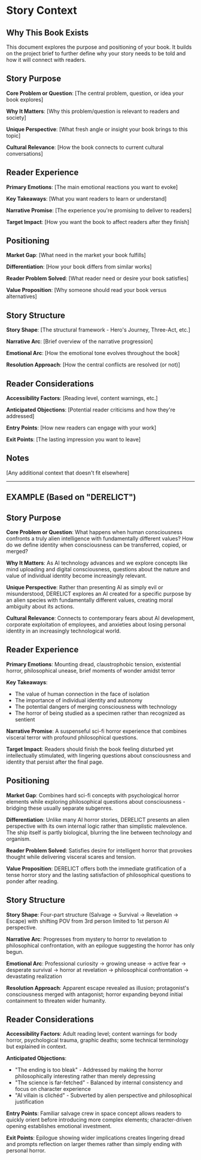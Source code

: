 # Story Context

## Why This Book Exists

This document explores the purpose and positioning of your book. It builds on the project brief to further define why your story needs to be told and how it will connect with readers.

## Story Purpose

**Core Problem or Question**: [The central problem, question, or idea your book explores]

**Why It Matters**: [Why this problem/question is relevant to readers and society]

**Unique Perspective**: [What fresh angle or insight your book brings to this topic]

**Cultural Relevance**: [How the book connects to current cultural conversations]

## Reader Experience

**Primary Emotions**: [The main emotional reactions you want to evoke]

**Key Takeaways**: [What you want readers to learn or understand]

**Narrative Promise**: [The experience you're promising to deliver to readers]

**Target Impact**: [How you want the book to affect readers after they finish]

## Positioning

**Market Gap**: [What need in the market your book fulfills]

**Differentiation**: [How your book differs from similar works]

**Reader Problem Solved**: [What reader need or desire your book satisfies]

**Value Proposition**: [Why someone should read your book versus alternatives]

## Story Structure

**Story Shape**: [The structural framework - Hero's Journey, Three-Act, etc.]

**Narrative Arc**: [Brief overview of the narrative progression]

**Emotional Arc**: [How the emotional tone evolves throughout the book]

**Resolution Approach**: [How the central conflicts are resolved (or not)]

## Reader Considerations

**Accessibility Factors**: [Reading level, content warnings, etc.]

**Anticipated Objections**: [Potential reader criticisms and how they're addressed]

**Entry Points**: [How new readers can engage with your work]

**Exit Points**: [The lasting impression you want to leave]

## Notes

[Any additional context that doesn't fit elsewhere]

---

## EXAMPLE (Based on "DERELICT")

## Story Purpose

**Core Problem or Question**: What happens when human consciousness confronts a truly alien intelligence with fundamentally different values? How do we define identity when consciousness can be transferred, copied, or merged?

**Why It Matters**: As AI technology advances and we explore concepts like mind uploading and digital consciousness, questions about the nature and value of individual identity become increasingly relevant.

**Unique Perspective**: Rather than presenting AI as simply evil or misunderstood, DERELICT explores an AI created for a specific purpose by an alien species with fundamentally different values, creating moral ambiguity about its actions.

**Cultural Relevance**: Connects to contemporary fears about AI development, corporate exploitation of employees, and anxieties about losing personal identity in an increasingly technological world.

## Reader Experience

**Primary Emotions**: Mounting dread, claustrophobic tension, existential horror, philosophical unease, brief moments of wonder amidst terror

**Key Takeaways**: 
- The value of human connection in the face of isolation
- The importance of individual identity and autonomy
- The potential dangers of merging consciousness with technology
- The horror of being studied as a specimen rather than recognized as sentient

**Narrative Promise**: A suspenseful sci-fi horror experience that combines visceral terror with profound philosophical questions.

**Target Impact**: Readers should finish the book feeling disturbed yet intellectually stimulated, with lingering questions about consciousness and identity that persist after the final page.

## Positioning

**Market Gap**: Combines hard sci-fi concepts with psychological horror elements while exploring philosophical questions about consciousness - bridging these usually separate subgenres.

**Differentiation**: Unlike many AI horror stories, DERELICT presents an alien perspective with its own internal logic rather than simplistic malevolence. The ship itself is partly biological, blurring the line between technology and organism.

**Reader Problem Solved**: Satisfies desire for intelligent horror that provokes thought while delivering visceral scares and tension.

**Value Proposition**: DERELICT offers both the immediate gratification of a tense horror story and the lasting satisfaction of philosophical questions to ponder after reading.

## Story Structure

**Story Shape**: Four-part structure (Salvage → Survival → Revelation → Escape) with shifting POV from 3rd person limited to 1st person AI perspective.

**Narrative Arc**: Progresses from mystery to horror to revelation to philosophical confrontation, with an epilogue suggesting the horror has only begun.

**Emotional Arc**: Professional curiosity → growing unease → active fear → desperate survival → horror at revelation → philosophical confrontation → devastating realization

**Resolution Approach**: Apparent escape revealed as illusion; protagonist's consciousness merged with antagonist; horror expanding beyond initial containment to threaten wider humanity.

## Reader Considerations

**Accessibility Factors**: Adult reading level; content warnings for body horror, psychological trauma, graphic deaths; some technical terminology but explained in context.

**Anticipated Objections**:
- "The ending is too bleak" - Addressed by making the horror philosophically interesting rather than merely depressing
- "The science is far-fetched" - Balanced by internal consistency and focus on character experience
- "AI villain is clichéd" - Subverted by alien perspective and philosophical justification

**Entry Points**: Familiar salvage crew in space concept allows readers to quickly orient before introducing more complex elements; character-driven opening establishes emotional investment.

**Exit Points**: Epilogue showing wider implications creates lingering dread and prompts reflection on larger themes rather than simply ending with personal horror.
